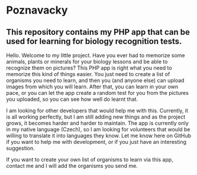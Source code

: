 # Poznavacky
This repository contains my PHP app that can be used for learning for biology recognition tests.
------------------------------------------------------------------------------------------------
Hello. Welcome to my little project.
Have you ever had to memorize some animals, plants or minerals for your biology lessons and be able to recognize them on pictures?
This PHP app is right what you need to memorize this kind of things easier.
You just need to create a list of organisms you need to learn, and then you (and anyone else) can upload images from which you will learn.
After that, you can learn in your own pace, or you can let the app create a random test for you from the pictures you uploaded, so you can see how well do learnt that.

I am looking for other developers that would help me with this. Currently, it is all working perfectly, but I am still adding new things and as the project grows, it becomes harder and harder to maintain.
The app is currently only in my native language (Czech), so I am looking for volunteers that would be willing to translate it into languages they know.
Let me know here on GitHub if you want to help me with development, or if you just have an interesting suggestion.

If you want to create your own list of organisms to learn via this app, contact me and I will add the organisms you send me.
